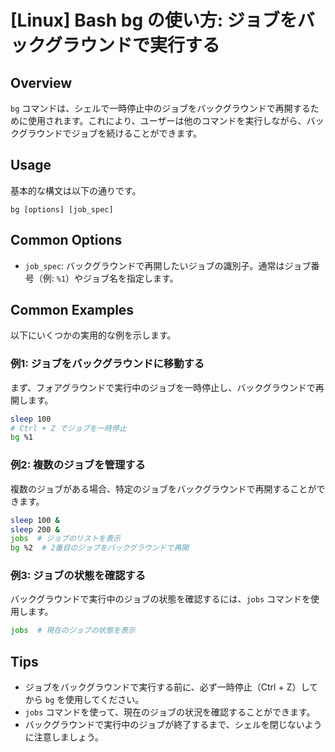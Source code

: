 # [Linux] Bash bg の使い方: ジョブをバックグラウンドで実行する

## Overview
`bg` コマンドは、シェルで一時停止中のジョブをバックグラウンドで再開するために使用されます。これにより、ユーザーは他のコマンドを実行しながら、バックグラウンドでジョブを続けることができます。

## Usage
基本的な構文は以下の通りです。

```
bg [options] [job_spec]
```

## Common Options
- `job_spec`: バックグラウンドで再開したいジョブの識別子。通常はジョブ番号（例: `%1`）やジョブ名を指定します。

## Common Examples
以下にいくつかの実用的な例を示します。

### 例1: ジョブをバックグラウンドに移動する
まず、フォアグラウンドで実行中のジョブを一時停止し、バックグラウンドで再開します。

```bash
sleep 100
# Ctrl + Z でジョブを一時停止
bg %1
```

### 例2: 複数のジョブを管理する
複数のジョブがある場合、特定のジョブをバックグラウンドで再開することができます。

```bash
sleep 100 &
sleep 200 &
jobs  # ジョブのリストを表示
bg %2  # 2番目のジョブをバックグラウンドで再開
```

### 例3: ジョブの状態を確認する
バックグラウンドで実行中のジョブの状態を確認するには、`jobs` コマンドを使用します。

```bash
jobs  # 現在のジョブの状態を表示
```

## Tips
- ジョブをバックグラウンドで実行する前に、必ず一時停止（Ctrl + Z）してから `bg` を使用してください。
- `jobs` コマンドを使って、現在のジョブの状況を確認することができます。
- バックグラウンドで実行中のジョブが終了するまで、シェルを閉じないように注意しましょう。